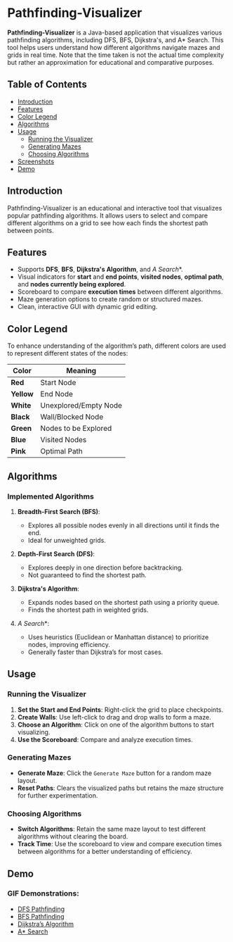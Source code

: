 # Pathfinding-Visualizer

**Pathfinding-Visualizer** is a Java-based application that visualizes various pathfinding algorithms, including DFS, BFS, Dijkstra's, and A* Search. This tool helps users understand how different algorithms navigate mazes and grids in real time. Note that the time taken is not the actual time complexity but rather an approximation for educational and comparative purposes.

## Table of Contents

- [Introduction](#introduction)
- [Features](#features)
- [Color Legend](#color-legend)
- [Algorithms](#algorithms)
- [Usage](#usage)
    - [Running the Visualizer](#running-the-visualizer)
    - [Generating Mazes](#generating-mazes)
    - [Choosing Algorithms](#choosing-algorithms)
- [Screenshots](#screenshots)
- [Demo](#demo)

## Introduction

Pathfinding-Visualizer is an educational and interactive tool that visualizes popular pathfinding algorithms. It allows users to select and compare different algorithms on a grid to see how each finds the shortest path between points.

## Features

- Supports **DFS**, **BFS**, **Dijkstra's Algorithm**, and **A* Search**.
- Visual indicators for **start** and **end points**, **visited nodes**, **optimal path**, and **nodes currently being explored**.
- Scoreboard to compare **execution times** between different algorithms.
- Maze generation options to create random or structured mazes.
- Clean, interactive GUI with dynamic grid editing.

## Color Legend

To enhance understanding of the algorithm’s path, different colors are used to represent different states of the nodes:

| **Color** | **Meaning**               |
|-----------|---------------------------|
| **Red**   | Start Node                |
| **Yellow**| End Node                  |
| **White** | Unexplored/Empty Node     |
| **Black** | Wall/Blocked Node         |
| **Green** | Nodes to be Explored      |
| **Blue**  | Visited Nodes             |
| **Pink**  | Optimal Path              |

## Algorithms

### Implemented Algorithms
1. **Breadth-First Search (BFS)**:
    - Explores all possible nodes evenly in all directions until it finds the end.
    - Ideal for unweighted grids.

2. **Depth-First Search (DFS)**:
    - Explores deeply in one direction before backtracking.
    - Not guaranteed to find the shortest path.

3. **Dijkstra's Algorithm**:
    - Expands nodes based on the shortest path using a priority queue.
    - Finds the shortest path in weighted grids.

4. **A* Search**:
    - Uses heuristics (Euclidean or Manhattan distance) to prioritize nodes, improving efficiency.
    - Generally faster than Dijkstra’s for most cases.

## Usage

### Running the Visualizer

1. **Set the Start and End Points**: Right-click the grid to place checkpoints.
2. **Create Walls**: Use left-click to drag and drop walls to form a maze.
3. **Choose an Algorithm**: Click on one of the algorithm buttons to start visualizing.
4. **Use the Scoreboard**: Compare and analyze execution times.

### Generating Mazes
- **Generate Maze**: Click the `Generate Maze` button for a random maze layout.
- **Reset Paths**: Clears the visualized paths but retains the maze structure for further experimentation.

### Choosing Algorithms
- **Switch Algorithms**: Retain the same maze layout to test different algorithms without clearing the board.
- **Track Time**: Use the scoreboard to view and compare execution times between algorithms for a better understanding of efficiency.

## Demo

### GIF Demonstrations:
- [DFS Pathfinding](docs/dfs_demo.gif)
- [BFS Pathfinding](docs/bfs_demo.gif)
- [Dijkstra’s Algorithm](docs/dijkstra_demo.gif)
- [A* Search](docs/astar_demo.gif)
